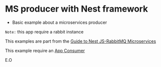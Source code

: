 # MS producer with Nest framework

- Basic example about a microservices producer

`Note:` this app require a rabbit instance

This examples are part from the [Guide to Nest JS-RabbitMQ Microservices](https://medium.com/swlh/guide-to-nest-js-rabbitmq-microservices-e1e8655d2853)

This example require an [App Consumer](https://github.com/The3dgar/nest_ms-consumer)

E.O
